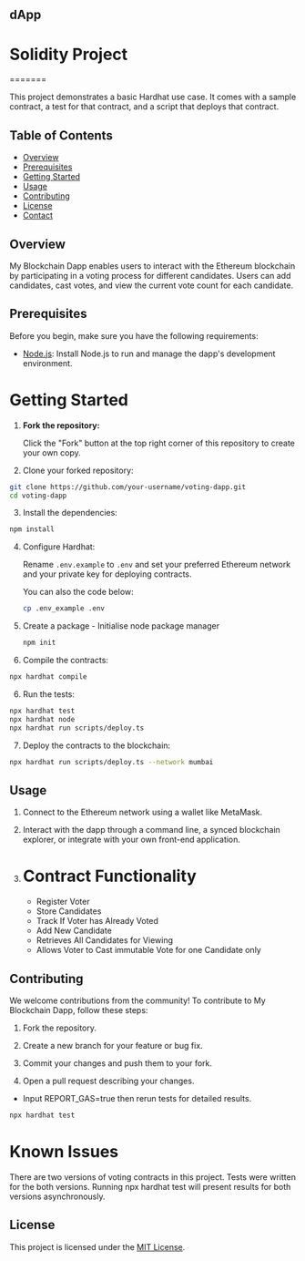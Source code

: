 ## dApp


# Solidity Project
=======

This project demonstrates a basic Hardhat use case. It comes with a sample contract, a test for that contract, and a script that deploys that contract.


## Table of Contents

- [Overview](#overview)
- [Prerequisites](#prerequisites)
- [Getting Started](#getting-started)
- [Usage](#usage)
- [Contributing](#contributing)
- [License](#license)
- [Contact](#contact)

## Overview

My Blockchain Dapp enables users to interact with the Ethereum blockchain by participating in a voting process for different candidates. Users can add candidates, cast votes, and view the current vote count for each candidate.

## Prerequisites

Before you begin, make sure you have the following requirements:

- [Node.js](https://nodejs.org/): Install Node.js to run and manage the dapp's development environment.

# Getting Started

1. **Fork the repository:**

   Click the "Fork" button at the top right corner of this repository to create your own copy.

2. Clone your forked repository:

```sh
git clone https://github.com/your-username/voting-dapp.git
cd voting-dapp
```

3. Install the dependencies:

```sh
npm install
```

4. Configure Hardhat:

   Rename `.env.example` to `.env` and set your preferred Ethereum network and your private key for deploying contracts. 

   You can also the code below:

    ```sh
    cp .env_example .env
    ```
5. Create a package - Initialise node package manager
    ```sh
    npm init
    ```
6. Compile the contracts:
```sh
npx hardhat compile
```

6. Run the tests:

```sh
npx hardhat test
npx hardhat node
npx hardhat run scripts/deploy.ts
```

7. Deploy the contracts to the blockchain:

```sh
npx hardhat run scripts/deploy.ts --network mumbai
```

## Usage

1. Connect to the Ethereum network using a wallet like MetaMask.

2. Interact with the dapp through a command line, a synced blockchain explorer, or integrate with your own front-end application.

3. # Contract Functionality

    -   Register Voter
    -   Store Candidates
    -   Track If Voter has Already Voted
    -   Add New Candidate
    -   Retrieves All Candidates for Viewing
    -   Allows Voter to Cast immutable Vote for one Candidate only

## Contributing

We welcome contributions from the community! To contribute to My Blockchain Dapp, follow these steps:

1. Fork the repository.

2. Create a new branch for your feature or bug fix.

3. Commit your changes and push them to your fork.

4. Open a pull request describing your changes.

- Input REPORT_GAS=true then rerun tests for detailed results.
 ```sh
 npx hardhat test
 ```

# Known Issues
 There are two versions of voting contracts in this project. Tests were written for the both versions. Running npx hardhat test will present results for both versions asynchronously.

## License

This project is licensed under the [MIT License](LICENSE).


